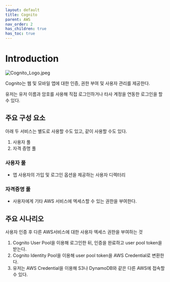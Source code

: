 ```yaml
---
layout: default
title: Cognito
parent: AWS
nav_order: 2
has_children: true
has_toc: true
---
```


# Introduction

![Cognito_Logo.jpeg](https://imgur.com/xuCqBhd)

Cognito는 웹 및 모바일 앱에 대한 인증, 권한 부여 및 사용자 관리를 제공한다.

유저는 유저 이름과 암호를 사용해 직접 로그인하거나 타사 계정을 연동한 로그인을 할 수 있다.

## 주요 구성 요소

아래 두 서비스는 별도로 사용할 수도 있고, 같이 사용할 수도 있다.

1. 사용자 풀
2. 자격 증명 풀

### 사용자 풀

- 앱 사용자의 가입 및 로그인 옵션을 제공하는 사용자 디렉터리

### 자격증명 풀

- 사용자에게 기타 AWS 서비스에 엑세스할 수 있는 권한을 부여한다.

## 주요 시나리오

사용자 인증 후 다른 AWS서비스에 대한 사용자 엑세스 권한을 부여하는 것

1. Cognito User Pool을 이용해 로그인한 뒤, 인증을 완료하고 user pool token을 받는다.
2. Cognito Identity Pool을 이용해 user pool token을 AWS Credential로 변환한다.
3. 유저는 AWS Credential을 이용해 S3나 DynamoDB와 같은 다른 AWS에 접속할 수 있다.